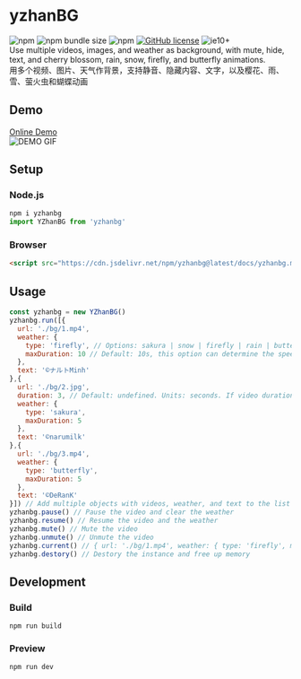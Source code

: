 # yzhanBG
![npm](https://img.shields.io/npm/v/yzhanbg)
![npm bundle size](https://img.shields.io/bundlephobia/minzip/yzhanbg)
![npm](https://img.shields.io/npm/dt/yzhanbg)
[![GitHub license](https://img.shields.io/github/license/mantoufan/yzhanbg)](https://github.com/mantoufan/yzhanbg/blob/main/LICENSE)
![ie10+](https://img.shields.io/badge/IE-10-skyblue)  
Use multiple videos, images, and weather as background, with mute, hide, text, and cherry blossom, rain, snow, firefly, and butterfly animations.  
用多个视频、图片、天气作背景，支持静音、隐藏内容、文字，以及樱花、雨、雪、萤火虫和蝴蝶动画
## Demo
[Online Demo](https://mantoufan.github.io/yzhanBG)  
![DEMO GIF](https://s2.loli.net/2023/05/12/3xwLHqyRthi2EYJ.gif)
## Setup
### Node.js
```javascript
npm i yzhanbg
import YZhanBG from 'yzhanbg'
```
### Browser
```html
<script src="https://cdn.jsdelivr.net/npm/yzhanbg@latest/docs/yzhanbg.min.js"></script>
```
## Usage
```javascript 
const yzhanbg = new YZhanBG()
yzhanbg.run([{
  url: './bg/1.mp4',
  weather: {
    type: 'firefly', // Options: sakura | snow | firefly | rain | butterfly 
    maxDuration: 10 // Default: 10s, this option can determine the speed of animations
  },
  text: '©ナルトMinh'
},{
  url: './bg/2.jpg',
  duration: 3, // Default: undefined. Units: seconds. If video duration < this, it ends early
  weather: {
    type: 'sakura',
    maxDuration: 5
  },
  text: '©narumilk'
},{
  url: './bg/3.mp4',
  weather: {
    type: 'butterfly',
    maxDuration: 5
  },
  text: '©DeRanK'
}]) // Add multiple objects with videos, weather, and text to the list in the shown format.
yzhanbg.pause() // Pause the video and clear the weather
yzhanbg.resume() // Resume the video and the weather
yzhanbg.mute() // Mute the video
yzhanbg.unmute() // Unmute the video
yzhanbg.current() // { url: './bg/1.mp4', weather: { type: 'firefly', maxDuration: 10 }, text: '@author' }
yzhanbg.destory() // Destory the instance and free up memory
```
## Development
### Build
```shell
npm run build
```
### Preview
```shell
npm run dev
```